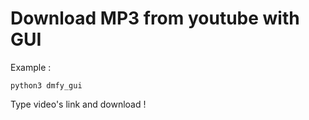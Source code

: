 # Download MP3 from youtube with GUI

Example : 

```python3 dmfy_gui```

Type video's link and download ! 
